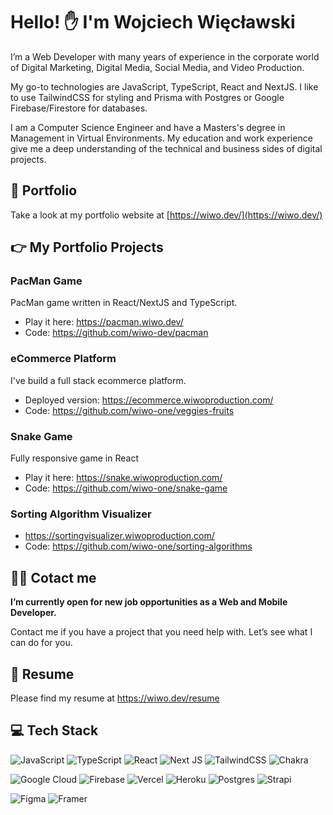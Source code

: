 # Hello! ✋ I'm Wojciech Więcławski

I’m a Web Developer with many years of experience in the corporate world of Digital Marketing, Digital Media, Social Media, and Video Production.

My go-to technologies are JavaScript, TypeScript, React and NextJS. I like to use TailwindCSS for styling and Prisma with Postgres or Google Firebase/Firestore for databases.

I am a Computer Science Engineer and have a Masters's degree in Management in Virtual Environments. My education and work experience give me a deep understanding of the technical and business sides of digital projects.

## 📜 Portfolio

Take a look at my portfolio website at [https://wiwo.dev/](https://wiwo.dev/)

## 👉 My Portfolio Projects

### PacMan Game

PacMan game written in React/NextJS and TypeScript.

- Play it here: https://pacman.wiwo.dev/
- Code: https://github.com/wiwo-dev/pacman

### eCommerce Platform

I've build a full stack ecommerce platform.

- Deployed version: https://ecommerce.wiwoproduction.com/
- Code: https://github.com/wiwo-one/veggies-fruits

### Snake Game

Fully responsive game in React

- Play it here: https://snake.wiwoproduction.com/
- Code: https://github.com/wiwo-one/snake-game

### Sorting Algorithm Visualizer

- https://sortingvisualizer.wiwoproduction.com/
- Code: https://github.com/wiwo-one/sorting-algorithms

## 👨‍💻 Cotact me

**I’m currently open for new job opportunities as a Web and Mobile Developer.**

Contact me if you have a project that you need help with. Let’s see what I can do for you.

## 📄 Resume

Please find my resume at https://wiwo.dev/resume

## 💻 Tech Stack

![JavaScript](https://img.shields.io/badge/javascript-%23323330.svg?style=for-the-badge&logo=javascript&logoColor=%23F7DF1E)
![TypeScript](https://img.shields.io/badge/TypeScript-007ACC?style=for-the-badge&logo=typescript&logoColor=white)
![React](https://img.shields.io/badge/react-%2320232a.svg?style=for-the-badge&logo=react&logoColor=%2361DAFB)
![Next JS](https://img.shields.io/badge/Next-black?style=for-the-badge&logo=next.js&logoColor=white)
![TailwindCSS](https://img.shields.io/badge/tailwindcss-%2338B2AC.svg?style=for-the-badge&logo=tailwind-css&logoColor=white) ![Chakra](https://img.shields.io/badge/chakra-%234ED1C5.svg?style=for-the-badge&logo=chakraui&logoColor=white)

![Google Cloud](https://img.shields.io/badge/Google%20Cloud-%234285F4.svg?style=for-the-badge&logo=google-cloud&logoColor=white) ![Firebase](https://img.shields.io/badge/firebase-%23039BE5.svg?style=for-the-badge&logo=firebase) ![Vercel](https://img.shields.io/badge/vercel-%23000000.svg?style=for-the-badge&logo=vercel&logoColor=white) ![Heroku](https://img.shields.io/badge/heroku-%23430098.svg?style=for-the-badge&logo=heroku&logoColor=white) ![Postgres](https://img.shields.io/badge/postgres-%23316192.svg?style=for-the-badge&logo=postgresql&logoColor=white) ![Strapi](https://img.shields.io/badge/strapi-%232E7EEA.svg?style=for-the-badge&logo=strapi&logoColor=white)

![Figma](https://img.shields.io/badge/figma-%23F24E1E.svg?style=for-the-badge&logo=figma&logoColor=white) ![Framer](https://img.shields.io/badge/Framer-black?style=for-the-badge&logo=framer&logoColor=blue)
